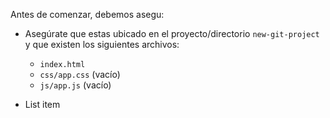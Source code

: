 Antes de comenzar, debemos asegu:

 - Asegúrate que estas ubicado en el proyecto/directorio `new-git-project` y que existen los siguientes archivos:

    -   `index.html`
    -   `css/app.css` (vacío)
    -   `js/app.js` (vacío)

 - List item

<!--stackedit_data:
eyJoaXN0b3J5IjpbMTc3NzIzMzA2OF19
-->